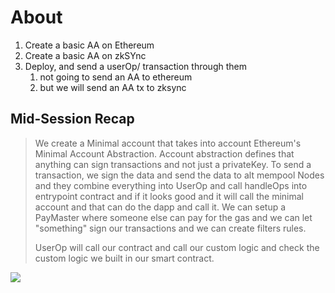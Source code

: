 # About

1. Create a basic AA on Ethereum
2. Create a basic AA on zkSYnc
3. Deploy, and send a userOp/ transaction through them
   1. not going to send an AA to ethereum
   2. but we will send an AA tx to zksync

## Mid-Session Recap

<blockquote>
We create a Minimal account that takes into account Ethereum's Minimal Account Abstraction. Account abstraction defines that anything can sign transactions and not just a privateKey. To send a transaction, we sign the data and send the data to alt mempool Nodes and they combine everything into UserOp and call handleOps into entrypoint contract and if it looks good and it will call the minimal account and that can do the dapp and call it. We can setup a PayMaster where someone else can pay for the gas and we can let "something" sign our transactions and we can create filters rules. 


UserOp will call our contract and call our custom logic and check the custom logic we built in our smart contract.
</blockquote>

<img src="./img/account-abstraction-again.png">